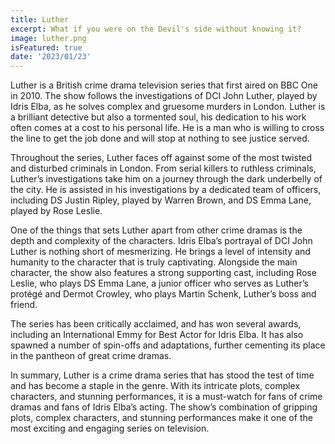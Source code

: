 ```yaml
---
title: Luther
excerpt: What if you were on the Devil's side without knowing it?
image: luther.png
isFeatured: true
date: '2023/01/23'
---
```


Luther is a British crime drama television series that first aired on BBC One in 2010. The show follows the investigations of DCI John Luther, played by Idris Elba, as he solves complex and gruesome murders in London. Luther is a brilliant detective but also a tormented soul, his dedication to his work often comes at a cost to his personal life. He is a man who is willing to cross the line to get the job done and will stop at nothing to see justice served.

Throughout the series, Luther faces off against some of the most twisted and disturbed criminals in London. From serial killers to ruthless criminals, Luther’s investigations take him on a journey through the dark underbelly of the city. He is assisted in his investigations by a dedicated team of officers, including DS Justin Ripley, played by Warren Brown, and DS Emma Lane, played by Rose Leslie.

One of the things that sets Luther apart from other crime dramas is the depth and complexity of the characters. Idris Elba’s portrayal of DCI John Luther is nothing short of mesmerizing. He brings a level of intensity and humanity to the character that is truly captivating. Alongside the main character, the show also features a strong supporting cast, including Rose Leslie, who plays DS Emma Lane, a junior officer who serves as Luther’s protégé and Dermot Crowley, who plays Martin Schenk, Luther’s boss and friend.

The series has been critically acclaimed, and has won several awards, including an International Emmy for Best Actor for Idris Elba. It has also spawned a number of spin-offs and adaptations, further cementing its place in the pantheon of great crime dramas.

In summary, Luther is a crime drama series that has stood the test of time and has become a staple in the genre. With its intricate plots, complex characters, and stunning performances, it is a must-watch for fans of crime dramas and fans of Idris Elba’s acting. The show’s combination of gripping plots, complex characters, and stunning performances make it one of the most exciting and engaging series on television.
